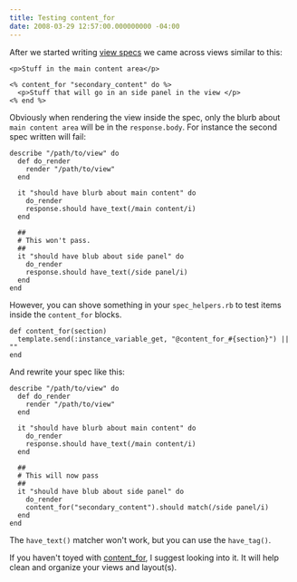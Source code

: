 ```yaml
---
title: Testing content_for
date: 2008-03-29 12:57:00.000000000 -04:00
---
```

After we started writing [view specs](/2008/2/16/ascribe-a-case-study-on-view-specs) we came across views similar to this:

	<p>Stuff in the main content area</p>

	<% content_for "secondary_content" do %>
	  <p>Stuff that will go in an side panel in the view </p>
	<% end %>

Obviously when rendering the view inside the spec, only the blurb about `main content area` will be in the `response.body`. For instance the second spec written will fail:

	describe "/path/to/view" do
	  def do_render
	    render "/path/to/view"
	  end

	  it "should have blurb about main content" do
	    do_render
	    response.should have_text(/main content/i)
	  end

	  ##
	  # This won't pass.
	  ##
	  it "should have blub about side panel" do
	    do_render
	    response.should have_text(/side panel/i)
	  end
	end

However, you can shove something in your `spec_helpers.rb` to test items inside the `content_for` blocks.

	def content_for(section)
	  template.send(:instance_variable_get, "@content_for_#{section}") || ""
	end

And rewrite your spec like this:

	describe "/path/to/view" do
	  def do_render
	    render "/path/to/view"
	  end

	  it "should have blurb about main content" do
	    do_render
	    response.should have_text(/main content/i)
	  end

	  ##
	  # This will now pass
	  ##
	  it "should have blub about side panel" do
	    do_render
	    content_for("secondary_content").should match(/side panel/i)
	  end
	end

The `have_text()` matcher won't work, but you can use the `have_tag()`.

If you haven't toyed with [content_for](http://api.rubyonrails.com/classes/ActionView/Helpers/CaptureHelper.html#M001069), I suggest looking into it. It will help clean and organize your views and layout(s).
